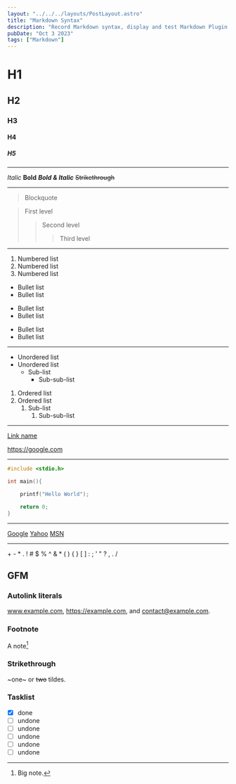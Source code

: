 ```yaml
---
layout: "../../../layouts/PostLayout.astro"
title: "Markdown Syntax"
description: "Record Markdown syntax, display and test Markdown Plugin effects"
pubDate: "Oct 3 2023"
tags: ["Markdown"]
---
```


# H1
## H2
### H3
#### H4
##### H5

---
*Italic*
**Bold**
***Bold & Italic***
~~Strikethrough~~

---
>Blockquote

>First level
>>Second level
>>>Third level

---
1. Numbered list
2. Numbered list
3. Numbered list
- Bullet list
- Bullet list
+ Bullet list
+ Bullet list
* Bullet list
* Bullet list

---
- Unordered list
- Unordered list
    - Sub-list
        - Sub-sub-list

1. Ordered list
2. Ordered list
    1. Sub-list
        1. Sub-sub-list

---
[Link name](https://google.com "Hover text")

<https://google.com>

---
```c
#include <stdio.h>

int main(){

    printf("Hello World");

    return 0;
}
```

---
[Google][1]
[Yahoo][2]
[MSN][3]

  [1]: http://google.com/        "Hover text"
  [2]: http://search.yahoo.com/  "Hover text"
  [3]: http://search.msn.com/    "Hover text"

---
\+ \- \* \. \! \# \$ \% \^ \& \* \( \) \{ \} \[ \] \: \; \' \" \? \, \. \/


## GFM

### Autolink literals

www.example.com, https://example.com, and contact@example.com.

### Footnote

A note[^1]

[^1]: Big note.

### Strikethrough

~one~ or ~~two~~ tildes.

### Tasklist

* [x] done
* [ ] undone
* [ ] undone
* [ ] undone
* [ ] undone
* [ ] undone
